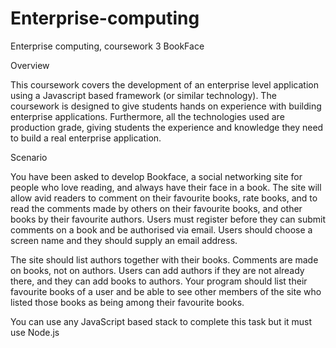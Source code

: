 # Enterprise-computing
Enterprise computing, coursework 3 BookFace

Overview

This coursework covers the development of an enterprise level application using a Javascript based framework (or similar technology). The coursework is designed to give students hands on experience with building enterprise applications. Furthermore, all the technologies used are production grade, giving students the experience and knowledge they need to build a real enterprise application. 

Scenario

You have been asked to develop Bookface, a social networking site for people who love reading, and always have their face in a book. The site will allow avid readers to comment on their favourite books, rate books, and to read the comments made by others on their favourite books, and other books by their favourite authors. Users must register before they can submit comments on a book and be authorised via email. Users should choose a screen name and they should supply an email address. 

The site should list authors together with their books. Comments are made on books, not on authors. Users can add authors if they are not already there, and they can add books to authors. Your program should list their favourite books of a user and be able to see other members of the site who listed those books as being among their favourite books.

You can use any JavaScript based stack to complete this task but it must use Node.js


